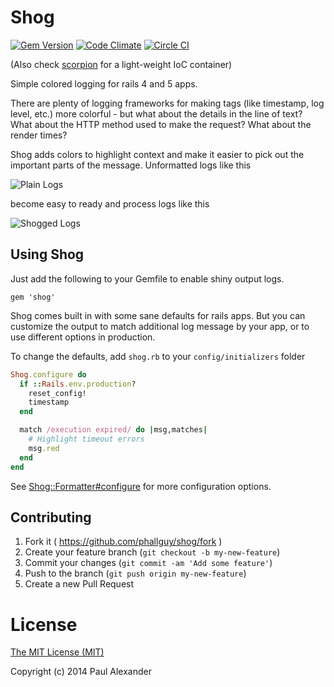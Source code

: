 # Shog

[![Gem Version](https://badge.fury.io/rb/shog.svg)](http://badge.fury.io/rb/shog)
[![Code Climate](https://codeclimate.com/github/phallguy/shog.png)](https://codeclimate.com/github/phallguy/shog)
[![Circle CI](https://circleci.com/gh/phallguy/shog.svg?style=svg)](https://circleci.com/gh/phallguy/shog)

(Also check [scorpion](http://github.com/phallguy/scorpion) for a light-weight IoC container)

Simple colored logging for rails 4 and 5 apps.

There are plenty of logging frameworks for making tags (like timestamp, log
level, etc.) more colorful - but what about the details in the line of text?
What about the HTTP method used to make the request? What about the render
times?

Shog adds colors to highlight context and make it easier to pick out the
important parts of the message. Unformatted logs like this

![Plain Logs](docs/images/plain.png)

become easy to ready and process logs like this

![Shogged Logs](docs/images/shogged.png)

## Using Shog

Just add the following to your Gemfile to enable shiny output logs.

```
gem 'shog'
```

Shog comes built in with some sane defaults for rails apps. But you can
customize the output  to match additional log message by your app, or to use
different options in production.

To change the defaults, add `shog.rb` to your `config/initializers` folder

```ruby
Shog.configure do
  if ::Rails.env.production?
    reset_config!
    timestamp
  end

  match /execution expired/ do |msg,matches|
    # Highlight timeout errors
    msg.red
  end
end
```

See [Shog::Formatter#configure](lib/shog/formatter.rb) for more configuration options.

## Contributing

1. Fork it ( https://github.com/phallguy/shog/fork )
2. Create your feature branch (`git checkout -b my-new-feature`)
3. Commit your changes (`git commit -am 'Add some feature'`)
4. Push to the branch (`git push origin my-new-feature`)
5. Create a new Pull Request


# License

[The MIT License (MIT)](http://opensource.org/licenses/MIT)

Copyright (c) 2014 Paul Alexander
